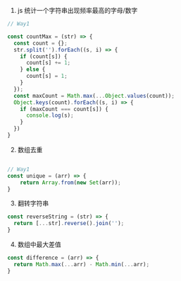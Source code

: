 1. js 统计一个字符串出现频率最高的字母/数字

```js
// Way1

const countMax = (str) => {
  const count = {};
  str.split('').forEach((s, i) => {
    if (count[s]) {
      count[s] += 1;
    } else {
      count[s] = 1;
    }
  });
  const maxCount = Math.max(...Object.values(count));
  Object.keys(count).forEach((s, i) => {
    if (maxCount === count[s]) {
      console.log(s);
    }
  })
}

```

2. 数组去重

```js

// Way1
const unique = (arr) => {
    return Array.from(new Set(arr));
}

```

3. 翻转字符串

```js
const reverseString = (str) => {
  return [...str].reverse().join('');
}

```

4. 数组中最大差值

```js
const difference = (arr) => {
  return Math.max(...arr) - Math.min(...arr);
}

```
